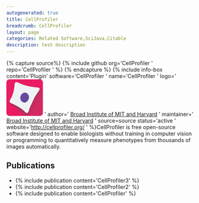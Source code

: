 ```yaml
---
autogenerated: true
title: CellProfiler
breadcrumb: CellProfiler
layout: page
categories: Related Software,SciJava,Citable
description: test description
---
```



{% capture source%}
{% include github org='CellProfiler ' repo='CellProfiler ' %}
{% endcapture %}
{% include info-box content='Plugin' software='CellProfiler ' name='CellProfiler ' logo='<img src="/images/pages/Cellprofiler-icon.png" width="96"/> ' author=' [Broad Institute of MIT and Harvard](https://www.broadinstitute.org/) ' maintainer=' [Broad Institute of MIT and Harvard](https://www.broadinstitute.org/) ' source=source status='active ' website='http://cellprofiler.org/ ' %}CellProfiler is free open-source software designed to enable biologists without training in computer vision or programming to quantitatively measure phenotypes from thousands of images automatically.

Publications
------------

-   {% include publication content='CellProfiler3' %}
-   {% include publication content='CellProfiler2' %}
-   {% include publication content='CellProfiler' %}

  
